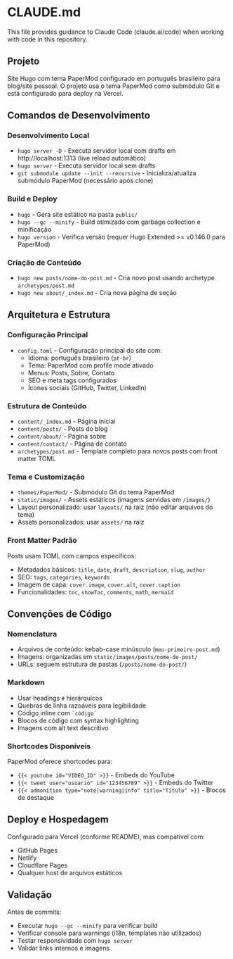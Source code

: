 # CLAUDE.md

This file provides guidance to Claude Code (claude.ai/code) when working with code in this repository.

## Projeto

Site Hugo com tema PaperMod configurado em português brasileiro para blog/site pessoal. O projeto usa o tema PaperMod como submódulo Git e está configurado para deploy na Vercel.

## Comandos de Desenvolvimento

### Desenvolvimento Local
- `hugo server -D` - Executa servidor local com drafts em http://localhost:1313 (live reload automático)
- `hugo server` - Executa servidor local sem drafts
- `git submodule update --init --recursive` - Inicializa/atualiza submódulo PaperMod (necessário após clone)

### Build e Deploy
- `hugo` - Gera site estático na pasta `public/`
- `hugo --gc --minify` - Build otimizado com garbage collection e minificação
- `hugo version` - Verifica versão (requer Hugo Extended >= v0.146.0 para PaperMod)

### Criação de Conteúdo
- `hugo new posts/nome-do-post.md` - Cria novo post usando archetype `archetypes/post.md`
- `hugo new about/_index.md` - Cria nova página de seção

## Arquitetura e Estrutura

### Configuração Principal
- `config.toml` - Configuração principal do site com:
  - Idioma: português brasileiro (`pt-br`)
  - Tema: PaperMod com profile mode ativado
  - Menus: Posts, Sobre, Contato
  - SEO e meta tags configurados
  - Ícones sociais (GitHub, Twitter, LinkedIn)

### Estrutura de Conteúdo
- `content/_index.md` - Página inicial
- `content/posts/` - Posts do blog
- `content/about/` - Página sobre
- `content/contact/` - Página de contato
- `archetypes/post.md` - Template completo para novos posts com front matter TOML

### Tema e Customização
- `themes/PaperMod/` - Submódulo Git do tema PaperMod
- `static/images/` - Assets estáticos (imagens servidas em `/images/`)
- Layout personalizado: usar `layouts/` na raiz (não editar arquivos do tema)
- Assets personalizados: usar `assets/` na raiz

### Front Matter Padrão
Posts usam TOML com campos específicos:
- Metadados básicos: `title`, `date`, `draft`, `description`, `slug`, `author`
- SEO: `tags`, `categories`, `keywords`  
- Imagem de capa: `cover.image`, `cover.alt`, `cover.caption`
- Funcionalidades: `toc`, `showToc`, `comments`, `math`, `mermaid`

## Convenções de Código

### Nomenclatura
- Arquivos de conteúdo: kebab-case minúsculo (`meu-primeiro-post.md`)
- Imagens: organizadas em `static/images/posts/nome-do-post/`
- URLs: seguem estrutura de pastas (`/posts/nome-do-post/`)

### Markdown
- Usar headings `#` hierárquicos
- Quebras de linha razoáveis para legibilidade
- Código inline com `` `código` ``
- Blocos de código com syntax highlighting
- Imagens com alt text descritivo

### Shortcodes Disponíveis
PaperMod oferece shortcodes para:
- `{{< youtube id="VIDEO_ID" >}}` - Embeds do YouTube  
- `{{< tweet user="usuario" id="123456789" >}}` - Embeds do Twitter
- `{{< admonition type="note|warning|info" title="Título" >}}` - Blocos de destaque

## Deploy e Hospedagem

Configurado para Vercel (conforme README), mas compatível com:
- GitHub Pages
- Netlify  
- Cloudflare Pages
- Qualquer host de arquivos estáticos

## Validação

Antes de commits:
- Executar `hugo --gc --minify` para verificar build
- Verificar console para warnings (i18n, templates não utilizados)
- Testar responsividade com `hugo server`
- Validar links internos e imagens